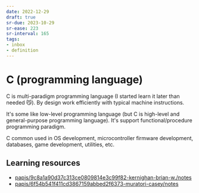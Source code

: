 ```yaml
---
date: 2022-12-29
draft: true
sr-due: 2023-10-29
sr-ease: 223
sr-interval: 165
tags:
- inbox
- definition
---
```


# C (programming language)

C is multi-paradigm programming language (I started learn it later than needed
😼). By design work efficiently with typical machine instructions.

It\'s some like low-level programming language (but C is high-level and
general-purpose programming language). It's support functional/procedure
programming paradigm.

C common used in OS development, microcontroller firmware development,
databases, game development, utilities, etc.

## Learning resources


- [papis/9c8a1a90d37c313ce0809814e3c99f82-kernighan-brian-w./notes](/not_created.md)
- [papis/6f54b541f411cd3867159abbed2f6373-muratori-casey/notes](/not_created.md)
